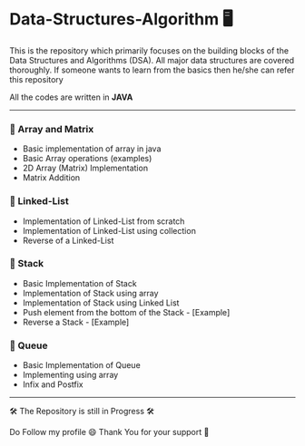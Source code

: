 # Data-Structures-Algorithm :desktop_computer:

This is the repository which primarily focuses on the building blocks of the Data Structures and Algorithms (DSA). All major data structures are covered thoroughly. If someone wants to learn from the basics then he/she can refer this repository

All the codes are written in **JAVA**

---

### :large_orange_diamond: Array and Matrix

- Basic implementation of array in java
- Basic Array operations (examples)
- 2D Array (Matrix) Implementation
- Matrix Addition

### :large_orange_diamond: Linked-List

- Implementation of Linked-List from scratch
- Implementation of Linked-List using collection
- Reverse of a Linked-List

### :large_orange_diamond: Stack

- Basic Implementation of Stack
- Implementation of Stack using array
- Implementation of Stack using Linked List
- Push element from the bottom of the Stack - [Example]
- Reverse a Stack - [Example]

### :large_orange_diamond: Queue

- Basic Implementation of Queue
- Implementing using array
- Infix and Postfix

---

:hammer_and_wrench: The Repository is still in Progress :hammer_and_wrench:

Do Follow my profile :smile:
Thank You for your support :blue_heart:
